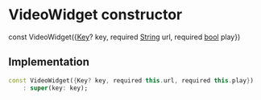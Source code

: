 


# VideoWidget constructor






const
VideoWidget(\{[Key](https://api.flutter.dev/flutter/foundation/Key-class.html)? key, required [String](https://api.flutter.dev/flutter/dart-core/String-class.html) url, required [bool](https://api.flutter.dev/flutter/dart-core/bool-class.html) play})

## Implementation

```dart
const VideoWidget({Key? key, required this.url, required this.play})
    : super(key: key);
```







